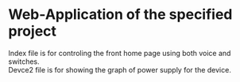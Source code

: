 # Web-Application of the specified project
Index file is for controling the front home page using both voice and switches.<br>
Devce2 file is for showing the graph of power supply for the device. 
